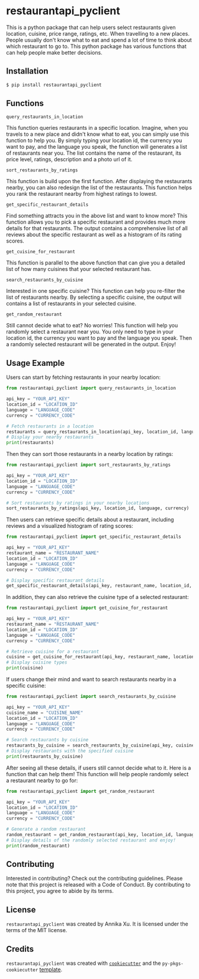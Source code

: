 # restaurantapi_pyclient

This is a python package that can help users select restaurants given location, cuisine, price range, ratings, etc. When travelling to a new places. People usually don't know what to eat and spend a lot of time to think about which restaurant to go to. This python package has various functions that can help people make better decisions.


## Installation

```bash
$ pip install restaurantapi_pyclient
```

## Functions
`query_restaurants_in_location`

This function queries restaurants in a specific location. Imagine, when you travels to a new place and didn't know what to eat, you can simply use this function to help you. By simply typing your location id, the currency you want to pay, and the language you speak, the function will generates a list of restaurants near you. The list contains the name of the restaurant, its price level, ratings, description and a photo url of it. 


`sort_restaurants_by_ratings`

This function is build upon the first function. After displaying the restaurants nearby, you can also redesign the list of the restaurants. This function helps you rank the restaurant nearby from highest ratings to lowest.


`get_specific_restaurant_details`

Find something attracts you in the above list and want to know more? This function allows you to pick a specific restaurant and provides much more details for that restaurants. The output contains a comprehensive list of all reviews about the specific restaurant as well as a histogram of its rating scores.


`get_cuisine_for_restaurant`

This function is parallel to the above function that can give you a detailed list of how many cuisines that your selected restaurant has.


`search_restaurants_by_cuisine`

Interested in one specific cuisine? This function can help you re-filter the list of restaurants nearby. By selecting a specific cuisine, the output will contains a list of restaurants in your selected cuisine.


`get_random_restaurant`

Still cannot decide what to eat? No worries! This function will help you randomly select a restaurant near you. You only need to type in your location id, the currency you want to pay and the language you speak. Then a randomly selected restaurant will be generated in the output. Enjoy!

## Usage Example

Users can start by fetching restaurants in your nearby location:
```python
from restaurantapi_pyclient import query_restaurants_in_location

api_key = "YOUR_API_KEY"
location_id = "LOCATION_ID"
language = "LANGUAGE_CODE"
currency = "CURRENCY_CODE"

# Fetch restaurants in a location
restaurants = query_restaurants_in_location(api_key, location_id, language, currency)
# Display your nearby restaurants
print(restaurants) 
```

Then they can sort those restaurants in a nearby location by ratings:
```python
from restaurantapi_pyclient import sort_restaurants_by_ratings

api_key = "YOUR_API_KEY"
location_id = "LOCATION_ID"
language = "LANGUAGE_CODE"
currency = "CURRENCY_CODE"

# Sort restaurants by ratings in your nearby locations
sort_restaurants_by_ratings(api_key, location_id, language, currency) 
```

Then users can retrieve specific details about a restaurant, including reviews and a visualized histogram of rating scores:
```python
from restaurantapi_pyclient import get_specific_restaurant_details

api_key = "YOUR_API_KEY"
restaurant_name = "RESTAURANT_NAME"
location_id = "LOCATION_ID"
language = "LANGUAGE_CODE"
currency = "CURRENCY_CODE"

# Display specific restaurant details
get_specific_restaurant_details(api_key, restaurant_name, location_id, language, currency)
```

In addition, they can also retrieve the cuisine type of a selected restaurant:
```python
from restaurantapi_pyclient import get_cuisine_for_restaurant

api_key = "YOUR_API_KEY"
restaurant_name = "RESTAURANT_NAME"
location_id = "LOCATION_ID"
language = "LANGUAGE_CODE"
currency = "CURRENCY_CODE"

# Retrieve cuisine for a restaurant
cuisine = get_cuisine_for_restaurant(api_key, restaurant_name, location_id, language, currency)
# Display cuisine types
print(cuisine)  
```

If users change their mind and want to search restaurants nearby in a specific cuisine:
```python
from restaurantapi_pyclient import search_restaurants_by_cuisine

api_key = "YOUR_API_KEY"
cuisine_name = "CUISINE_NAME"
location_id = "LOCATION_ID"
language = "LANGUAGE_CODE"
currency = "CURRENCY_CODE"

# Search restaurants by cuisine
restaurants_by_cuisine = search_restaurants_by_cuisine(api_key, cuisine_name, location_id, language, currency)
# Display restaurants with the specified cuisine
print(restaurants_by_cuisine) 
```

After seeing all these details, if users still cannot decide what to it. Here is a function that can help them! This function will help people randomly select a restaurant nearby to go for:
```python 
from restaurantapi_pyclient import get_random_restaurant

api_key = "YOUR_API_KEY"
location_id = "LOCATION_ID"
language = "LANGUAGE_CODE"
currency = "CURRENCY_CODE"

# Generate a random restaurant
random_restaurant = get_random_restaurant(api_key, location_id, language, currency)
# Display details of the randomly selected restaurant and enjoy!
print(random_restaurant)  
```


## Contributing

Interested in contributing? Check out the contributing guidelines. Please note that this project is released with a Code of Conduct. By contributing to this project, you agree to abide by its terms.

## License

`restaurantapi_pyclient` was created by Annika Xu. It is licensed under the terms of the MIT license.

## Credits

`restaurantapi_pyclient` was created with [`cookiecutter`](https://cookiecutter.readthedocs.io/en/latest/) and the `py-pkgs-cookiecutter` [template](https://github.com/py-pkgs/py-pkgs-cookiecutter).
